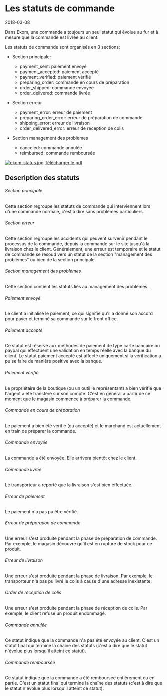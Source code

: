 Les statuts de commande
===================
2018-03-08




Dans Ekom, une commande a toujours un seul statut qui évolue au fur et à mesure que la commande est livrée au client.



Les statuts de commande sont organisés en 3 sections:


- Section principale: 
    - payment_sent: paiement envoyé
    - payment_accepted: paiement accepté
    - payment_verified: paiement vérifié
    - preparing_order: commande en cours de préparation
    - order_shipped: commande envoyée
    - order_delivered: commande livrée
    
- Section erreur
    - payment_error: erreur de paiement
    - preparing_order_error: erreur de préparation de commande
    - shipping_error: erreur de livraison
    - order_delivered_error: erreur de réception de colis
    
- Section management des problèmes 
    - canceled: commande annulée
    - reimbursed: commande remboursée





	
[![ekom-status.jpg](http://lingtalfi.com/img/kamille-modules/Ekom/ekom-status.jpg)](http://lingtalfi.com/img/kamille-modules/Ekom/ekom-status.jpg)
<a href="/pdf/ekom-status.pdf">Télécharger le pdf</a>.





Description des statuts
---------------------


###### Section principale
Cette section regroupe les statuts de commande qui interviennent lors d'une commande normale, c'est à dire sans problèmes particuliers.

###### Section erreur
 Cette section regroupe les accidents qui peuvent survenir pendant le processus de la commande, depuis la commande
sur le site jusqu'à la livraison chez le client.
Généralement, une erreur est temporaire et le statut de commande se résoud vers un statut de la section "management des problèmes"
ou bien de la section principale.

###### Section management des problèmes

Cette section contient les statuts liés au management des problèmes.
    
###### Paiement envoyé
 
Le client a initialisé le paiement, ce qui signifie qu'il a donné son accord pour payer et terminé sa commande sur le front office.
    
######  Paiement accepté
Ce statut est réservé aux méthodes de paiement de type carte bancaire ou paypal qui effectuent une validation en temps
réelle avec la banque du client. 
Le statut paiement accepté est affecté uniquement si la vérification a pu se faire de manière positive avec la banque.
    
###### Paiement vérifié

Le propriétaire de la boutique (ou un outil le représentant) a bien vérifié que l'argent a été transféré sur son compte.
C'est en général à partir de ce moment que le magasin commence à préparer la commande.
    
###### Commande en cours de préparation

Le paiement a bien été vérifié (ou accepté) et le marchand est actuellement en train de préparer la commande.
    
###### Commande envoyée
La commande a été envoyée. Elle arrivera bientôt chez le client.
	
######  Commande livrée
Le transporteur a reporté que la livraison s'est bien effectuée.
	 
######  Erreur de paiement
Le paiement n'a pas pu être vérifié.
	
######  Erreur de préparation de commande
Une erreur s'est produite pendant la phase de préparation de commande.
Par exemple, le magasin découvre qu'il est en rupture de stock pour ce produit.
    
######  Erreur de livraison
Une erreur s'est produite pendant la phase de livraison.
Par exemple, le transporteur n'a pas pu livré le colis à cause d'une adresse inexistante.
    
######  Order de réception de colis
Une erreur s'est produite pendant la phase de réception de colis.
Par exemple, le client refuse un produit endommagé.
	
######  Commande annulée
Ce statut indique que la commande n'a pas été envoyée au client.
C'est un statut final qui termine la chaîne des statuts (c'est à dire que le statut n'évolue plus lorsqu'il atteint
ce statut).
    		
######  Commande remboursée
Ce statut indique que la commande a été remboursée entièrement ou en partie.
C'est un statut final qui termine la chaîne des statuts (c'est à dire que le statut n'évolue plus lorsqu'il atteint ce statut).
	
	
